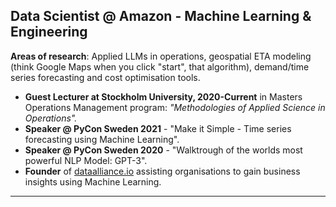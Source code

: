 ## Data Scientist @ Amazon - Machine Learning & Engineering

**Areas of research**: Applied LLMs in operations, geospatial ETA modeling (think Google Maps when you click "start", that algorithm), demand/time series forecasting and cost optimisation tools.

- **Guest Lecturer at Stockholm University, 2020-Current** in Masters Operations Management program: *"Methodologies of Applied Science in Operations".*
- **Speaker @ PyCon Sweden 2021** - "Make it Simple - Time series forecasting using Machine Learning".
- **Speaker @ PyCon Sweden 2020** - "Walktrough of the worlds most powerful NLP Model: GPT-3".
-  **Founder** of [dataalliance.io][website] assisting organisations to gain business insights using Machine Learning.

---

<br />

[website]: https://www.linkedin.com/company/dataalliance-io
[twitter]: https://twitter.com/codeSTACKr
[youtube]: https://youtube.com/https://www.youtube.com/user/GreenGh6/videos
[instagram]: https://www.instagram.com/olleggreen
[linkedin]: https://www.linkedin.com/in/ollegreen/
[spotifyplaylist]: https://open.spotify.com/playlist/4EV85hewyLVzYsvJhBQWAA?si=zIR1YGDxRiiL6dgjM6tDhQ

<br />
